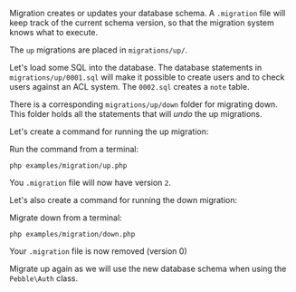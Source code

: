 Migration creates or updates your database schema. 
A `.migration` file will keep track of the current schema version, 
so that the migration system knows what to execute.  

The `up` migrations are placed in `migrations/up/`.

Let's load some SQL into the database. The database statements in `migrations/up/0001.sql` 
will make it possible to create users and to check users against an ACL system. 
The `0002.sql` creates a `note` table.

There is a corresponding `migrations/up/down` folder for migrating down. This folder
holds all the statements that will *undo* the up migrations. 

Let's create a command for running the up migration: 

<!-- include: examples/migration/up.php -->

Run the command from a terminal: 

    php examples/migration/up.php

You `.migration` file will now have version `2`. 

Let's also create a command for running the down migration: 

<!-- include: examples/migration/down.php -->

Migrate down from a terminal:

    php examples/migration/down.php

Your `.migration` file is now removed (version 0)

Migrate up again as we will use the new database schema when using the 
`Pebble\Auth` class.  